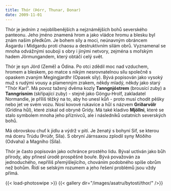 ```yaml
---
title: Thór (Þórr, Thunar, Donar)
date: 2009-11-01
---
```


Thór je jedním z nejoblíbenějších a nejznámějších bohů severského panteonu. Jeho jméno znamená hrom a jako vládce hromu a blesku byl znám našim předkům. Je bohem síly a moci, neúnavným obráncem Ásgardu i Midgardu proti chaosu a destruktivním silám obrů. Vyznamenal se mnoha odvážnými souboji s obry i jinými netvory, zejména s mořským hadem Jörmungandem, který obtáčí celý svět. 

Thór je syn Jörd (Země) a Ódina. Po otci zdědil moc nad vzduchem, hromem a bleskem, po matce s nikým nesrovnatelnou sílu společně s opaskem zvaným Megingjardhr (Opasek síly). Bývá popisován jako vysoký muž s rudými vousy a plamenným zrakem, někdy mladý, někdy jako starý "Thór Karl". Má povoz tažený dvěma kozly **Tanngnjóstrem** (brousící zuby) a **Tanngrísnim** (skřípající zuby) - stejně jako Göngu-Hrolf, zakladatel Normandie, je příliš těžký na to, aby ho unesl kůň - proto musí chodit pěšky nebo jet ve svém vozu. Nosí kovové rukavice a hůl s názvem **Gríðarvölr** (Grídina hůl), které získal od obryně Grídy. Má také kladivo **Mjöllni**, které se stalo symbolem mnoha jeho příznivců, ale i následníků ostatních severských bohů. 

Má obrovskou chuť k jídlu a výdrž v pití. Je ženatý s bohyní Sif, se kterou má dceru Trúdu (Þrúðr, Síla). S obryní Járnsaxou zplodil syny Móðiho (Odvaha) a Magniho (Síla). 

Thór je často popisován jako ochránce prostého lidu. Býval uctíván jako bůh přírody, aby přinesl úrodě prospěšné bouře. Bývá považován za jednoduchého, nepříliš přemýšlejícího, chováním podobného spíše obrům než bohům. Řídí se selským rozumem a jeho řešení problémů jsou vždy přímá.

{{< load-photoswipe >}}
{{< gallery dir="/images/asatru/bytosti/thor/" />}}
